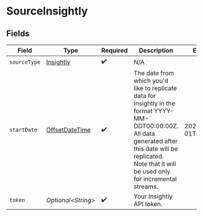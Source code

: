 # SourceInsightly


## Fields

| Field                                                                                                                                                                                                             | Type                                                                                                                                                                                                              | Required                                                                                                                                                                                                          | Description                                                                                                                                                                                                       | Example                                                                                                                                                                                                           |
| ----------------------------------------------------------------------------------------------------------------------------------------------------------------------------------------------------------------- | ----------------------------------------------------------------------------------------------------------------------------------------------------------------------------------------------------------------- | ----------------------------------------------------------------------------------------------------------------------------------------------------------------------------------------------------------------- | ----------------------------------------------------------------------------------------------------------------------------------------------------------------------------------------------------------------- | ----------------------------------------------------------------------------------------------------------------------------------------------------------------------------------------------------------------- |
| `sourceType`                                                                                                                                                                                                      | [Insightly](../../models/shared/Insightly.md)                                                                                                                                                                     | :heavy_check_mark:                                                                                                                                                                                                | N/A                                                                                                                                                                                                               |                                                                                                                                                                                                                   |
| `startDate`                                                                                                                                                                                                       | [OffsetDateTime](https://docs.oracle.com/javase/8/docs/api/java/time/OffsetDateTime.html)                                                                                                                         | :heavy_check_mark:                                                                                                                                                                                                | The date from which you'd like to replicate data for Insightly in the format YYYY-MM-DDT00:00:00Z. All data generated after this date will be replicated. Note that it will be used only for incremental streams. | 2021-03-01T00:00:00Z                                                                                                                                                                                              |
| `token`                                                                                                                                                                                                           | *Optional\<String>*                                                                                                                                                                                               | :heavy_check_mark:                                                                                                                                                                                                | Your Insightly API token.                                                                                                                                                                                         |                                                                                                                                                                                                                   |